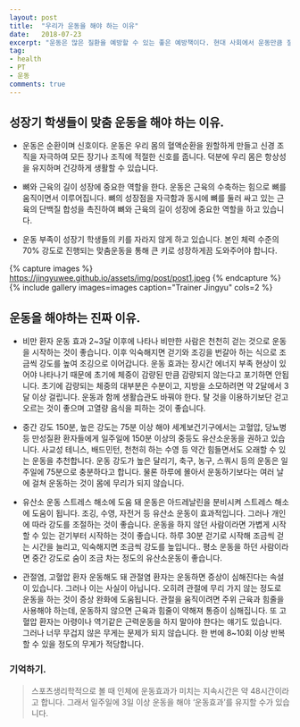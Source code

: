 ```yaml
---
layout: post
title:  "우리가 운동을 해야 하는 이유"
date:   2018-07-23
excerpt: "운동은 많은 질환을 예방할 수 있는 좋은 예방책이다. 현대 사회에서 운동만큼 질병 예방에 효과적인 것도 드물다. 중요한 것은 '오래 사느냐'가 아니라 '간강하게 오래 사느냐'. "
tag:
- health 
- PT
- 운동
comments: true
---
```


## 성장기 학생들이 맞춤 운동을 해야 하는 이유.

* 운동은 순환이며 신호이다.
운동은 우리 몸의 혈액순환을 원할하게 만들고 신경 조직을 자극하여 모든 장기나 조직에 적절한 신호를 줍니다.
덕분에 우리 몸은 항상성을 유지하며 건강하게 생활할 수 있습니다.

* 뼈와 근육의 길이 성장에 중요한 역할을 한다.
운동은 근육의 수축하는 힘으로 뼈를 움직이면서 이루어집니다. 뼈의 성장점을 자극함과 동시에 뼈를 둘러 싸고 있는 근육의 단백질 합성을 촉진하여
뼈와 근육의 길이 성장에 중요한 역할을 하고 있습니다.

* 운동 부족이 성장기 학생들의 키를 자라지 않게 하고 있습니다.
본인 체력 수준의 70% 강도로 진행되는 맞춤운동을 통해 큰 키로 성장하게끔 도와주어야 합니다.


{% capture images %}
    https://jingyuwee.github.io/assets/img/post/post1.jpeg
{% endcapture %}
{% include gallery images=images caption="Trainer Jingyu" cols=2 %}


## 운동을 해야하는 진짜 이유.

* 비만 환자 운동 효과 2~3달 이후에 나타나
비만한 사람은 천천히 걷는 것으로 운동을 시작하는 것이 좋습니다.
이후 익숙해지면 걷기와 조깅을 번갈아 하는 식으로 조금씩 강도를 높여 조깅으로 이어갑니다.
운동 효과는 장시간 에너지 부족 현상이 있어야 나타나기 때문에 초기에 체중이 감량된 만큼 감량되지 않는다고 포기하면 안됩니다.
초기에 감량되는 체중의 대부분은 수분이고, 지방을 소모하려면 약 2달에서 3달 이상 걸립니다.
운동과 함께 생활습관도 바꿔야 한다. 탈 것을 이용하기보단 걷고 오르는 것이 좋으며 고열량 음식을 피하는 것이 좋습니다.

* 중간 강도 150분, 높은 강도는 75분 이상 해야
세계보건기구에서는 고혈압, 당뇨병 등 만성질환 환자들에게 일주일에 150분 이상의 중등도 유산소운동을 권하고 있습니다.
사교성 테니스, 배드민턴, 천천히 하는 수영 등 약간 힘들면서도 오래할 수 있는 운동을 추천합니다.
운동 강도가 높은 달리기, 축구, 농구, 스쿼시 등의 운동은 일주일에 75분으로 충분하다고 합니다. 물론 하루에 몰아서 운동하기보다는 여러 날에 걸쳐 운동하는 것이 몸에 무리가 되지 않습니다.

* 유산소 운동 스트레스 해소에 도움 돼
운동은 아드레날린을 분비시켜 스트레스 해소에 도움이 됩니다.
조깅, 수영, 자전거 등 유산소 운동이 효과적입니다.
그러나 개인에 따라 강도를 조절하는 것이 좋습니다.
운동을 하지 않던 사람이라면 가볍게 시작할 수 있는 걷기부터 시작하는 것이 좋습니다.
하루 30분 걷기로 시작해 조금씩 걷는 시간을 늘리고, 익숙해지면 조금씩 강도를 높입니다..
평소 운동을 하던 사람이라면 중간 강도로 숨이 조금 차는 정도의 유산소운동이 좋습니다.

* 관절염, 고혈압 환자 운동해도 돼
관절염 환자는 운동하면 증상이 심해진다는 속설이 있습니다.
그러나 이는 사실이 아닙니다.
오히려 관절에 무리 가지 않는 정도로 운동을 하는 것이 증상 완화에 도움됩니다.
관절을 움직이려면 주위 근육과 힘줄을 사용해야 하는데, 운동하지 않으면 근육과 힘줄이 약해져 통증이 심해집니다.
또 고혈압 환자는 아령이나 역기같은 근력운동을 하지 말아야 한다는 얘기도 있습니다.
그러나 너무 무겁지 않은 무게는 문제가 되지 않습니다.
한 번에 8~10회 이상 반복할 수 있을 정도의 무게가 적당합니다.


### 기억하기.

> 스포츠생리학적으로 볼 때 인체에 운동효과가 미치는 지속시간은 약 48시간이라고 합니다. 그래서 일주일에 3일 이상 운동을 해야 ‘운동효과’를 유지할 수가 있습니다.
  


